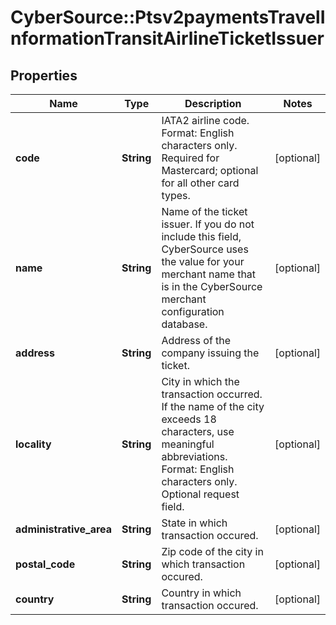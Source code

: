 # CyberSource::Ptsv2paymentsTravelInformationTransitAirlineTicketIssuer

## Properties
Name | Type | Description | Notes
------------ | ------------- | ------------- | -------------
**code** | **String** | IATA2 airline code. Format: English characters only. Required for Mastercard; optional for all other card types.  | [optional] 
**name** | **String** | Name of the ticket issuer. If you do not include this field, CyberSource uses the value for your merchant name that is in the CyberSource merchant configuration database.  | [optional] 
**address** | **String** | Address of the company issuing the ticket.  | [optional] 
**locality** | **String** | City in which the transaction occurred. If the name of the city exceeds 18 characters, use meaningful abbreviations. Format: English characters only. Optional request field.  | [optional] 
**administrative_area** | **String** | State in which transaction occured.  | [optional] 
**postal_code** | **String** | Zip code of the city in which transaction occured.  | [optional] 
**country** | **String** | Country in which transaction occured.  | [optional] 


